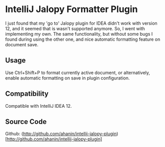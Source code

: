 IntelliJ Jalopy Formatter Plugin
================================

I just found that my 'go to' Jalopy plugin for IDEA didn't work with version 12, and it seemed that is wasn't supported
  anymore. So, I went with implementing my own. The same functionality, but without some bugs I found during using
  the other one, and nice automatic formatting feature on document save.

Usage
-----

Use Ctrl+Shift+P to format currently active document, or alternatively, enable automatic formatting on save in
plugin configuration.

Compatibility
-------------
Compatible with IntelliJ IDEA 12.

Source Code
-----------
Github: (http://github.com/ahanin/intellij-jalopy-plugin)[http://github.com/ahanin/intellij-jalopy-plugin]
